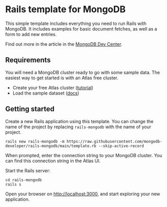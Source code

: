 # Rails template for MongoDB

This simple template includes everything you need to run Rails with MongoDB. It includes examples for basic document fetches, as well as a form to add new entries.

Find out more in the article in the [MongoDB Dev Center](https://www.mongodb.com/developer/products/mongodb/rails-application-template/).

## Requirements

You will need a MongoDB cluster ready to go with some sample data. The easiest way to get started is with an Atlas free cluster.

* Create your free Atlas cluster ([tutorial](https://www.mongodb.com/docs/atlas/tutorial/deploy-free-tier-cluster/?utm_campaign=devrel&utm_source=cross-post&utm_source=tools&utm_medium=readme&utm_content=rails-template&utm_term=joel.lord))
* Load the sample dataset ([docs](https://www.mongodb.com/docs/atlas/sample-data/?utm_campaign=devrel&utm_source=cross-post&utm_source=tools&utm_medium=readme&utm_content=rails-template&utm_term=joel.lord))

## Getting started


Create a new Rails application using this template. You can change the name of the project by replacing `rails-mongodb` with the name of your project.

```
rails new rails-mongodb -m https://raw.githubusercontent.com/mongodb-developer/rails-mongodb/main/template.rb --skip-active-record
```

When prompted, enter the connection string to your MongoDB cluster. You can find this connection string in the Atlas UI.

Start the Rails server:

```
cd rails-mongodb
rails s
```

Open your browser on [http://localhost:3000](http://localhost:3000), and start exploring your new application.
